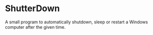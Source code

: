 # ShutterDown
A small program to automatically shutdown, sleep or restart a Windows computer after the given time.

